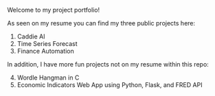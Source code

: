 Welcome to my project portfolio!


As seen on my resume you can find my three public projects here:
1) Caddie AI
2) Time Series Forecast
3) Finance Automation


In addition, I have more fun projects not on my resume within this repo:


4) Wordle Hangman in C
5) Economic Indicators Web App using Python, Flask, and FRED API

